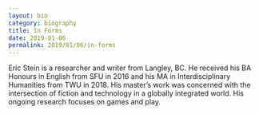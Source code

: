```yaml
---
layout: bio
category: biography
title: In Forms
date: 2019-01-06
permalink: 2019/01/06/in-forms
---
```


Eric Stein is a researcher and writer from Langley, BC. He received his BA Honours in English from SFU in 2016 and his MA in Interdisciplinary Humanities from TWU in 2018. His master’s work was concerned with the intersection of fiction and technology in a globally integrated world. His ongoing research focuses on games and play.
